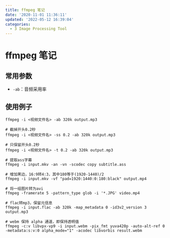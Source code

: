 ```yaml
---
title: ffmpeg 笔记
date: '2020-11-01 11:36:11'
updated: '2022-05-12 16:39:04'
categories:
  - 3 Image Processing Tool
---
```

# ffmpeg 笔记

## 常用参数

- `-ab`：音频采用率

## 使用例子

```shell
ffmpeg -i <视频文件名> -ab 320k output.mp3
```

```shell
# 截掉开头0.2秒
ffmpeg -i <视频文件名> -ss 0.2 -ab 320k output.mp3
```

```shell
# 只保留开头0.2秒
ffmpeg -i <视频文件名> -t 0.2 -ab 320k output.mp3
```

```shell
# 提取ass字幕
ffmpeg -i input.mkv -an -vn -scodec copy subtitle.ass
```

```shell
# 增加黑边，16:9转4:3，其中180等于(1920-1440)/2
ffmpeg -i input.mkv -vf "pad=1920:1440:0:180:black" output.mp4
```

```shell
# 将一组图片转为avi
ffmpeg -framerate 5 -pattern_type glob -i '*.JPG' video.mp4
```

```shell
# flac转mp3，保留元信息
ffmpeg -i input.flac -ab 320k -map_metadata 0 -id3v2_version 3 output.mp3
```

```shell
# webm 保持 alpha 通道，即保持透明值
ffmpeg -c:v libvpx-vp9 -i input.webm -pix_fmt yuva420p -auto-alt-ref 0 -metadata:s:v:0 alpha_mode="1" -acodec libvorbis result.webm
```
